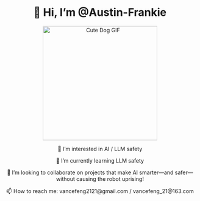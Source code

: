 <div style="text-align: center;">
    <h1>👋 Hi, I’m @Austin-Frankie</h1>
    <img src="https://c-ssl.duitang.com/uploads/blog/202202/05/20220205073410_2e4cd.gif" alt="Cute Dog GIF" width="300">
    <p>👀 I’m interested in AI / LLM safety</p>
    <p>🌱 I’m currently learning LLM safety</p>
    <p>💞️ I’m looking to collaborate on projects that make AI smarter—and safer—without causing the robot uprising!</p>
    <p>📫 How to reach me: vancefeng2121@gmail.com / vancefeng_21@163.com</p>
</div>
<!---
Austin-Frankie/Austin-Frankie is a ✨ special ✨ repository because its `README.md` (this file) appears on your GitHub profile.
You can click the Preview link to take a look at your changes.
--->
